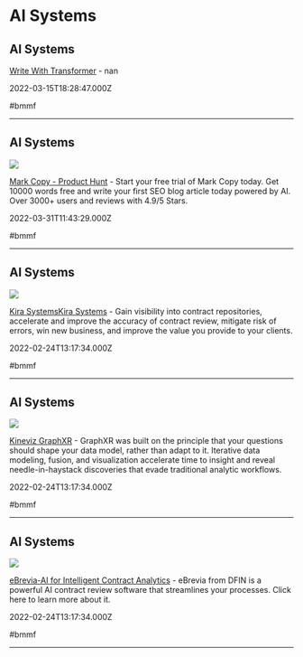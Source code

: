 # AI Systems

## AI Systems

[Write With Transformer](https://transformer.huggingface.co) - nan

2022-03-15T18:28:47.000Z

#bmmf

---

## AI Systems

![](https://global-uploads.webflow.com/609506e447c8bafc67923dd9/609506e447c8ba0289923eb8_mark-logo-square-background-p-500.jpeg)

[Mark Copy - Product Hunt](https://www.markcopy.ai/product-hunt?ref=producthunt) - Start your free trial of Mark Copy today. Get 10000 words free and write your first SEO blog article today powered by AI. Over 3000+ users and reviews with 4.9/5 Stars.

2022-03-31T11:43:29.000Z

#bmmf

---

## AI Systems

![](https://kirasystems.com/images/Kira-meta_Image.jpg)

[Kira SystemsKira Systems](https://kirasystems.com) - Gain visibility into contract repositories, accelerate and improve the accuracy of contract review, mitigate risk of errors, win new business, and improve the value you provide to your clients.

2022-02-24T13:17:34.000Z

#bmmf

---

## AI Systems

![](http://static1.squarespace.com/static/5c58b86e8dfc8c2d0d700050/t/64f0fb83fde783275fc7af8d/1693514627540/Kineviz+GraphXR.png?format=1500w)

[Kineviz GraphXR](https://www.kineviz.com) - GraphXR was built on the principle that your questions should shape your data model, rather than adapt to it. Iterative data modeling, fusion, and visualization accelerate time to insight and reveal needle-in-haystack discoveries that evade traditional analytic workflows.

2022-02-24T13:17:34.000Z

#bmmf

---

## AI Systems

![](https://www.dfinsolutions.com/sites/default/files/images/2021-06/DFIN_eBrevia_11_posts_V1_ebrevia.jpg)

[eBrevia-AI for Intelligent Contract Analytics](https://ebrevia.com) - eBrevia from DFIN is a powerful AI contract review software that streamlines your processes. Click here to learn more about it.

2022-02-24T13:17:34.000Z

#bmmf

---
